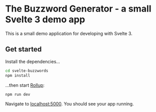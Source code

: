# The Buzzword Generator - a small Svelte 3 demo app

This is a small demo application for developing with Svelte 3.

## Get started

Install the dependencies...

```bash
cd svelte-buzzwords
npm install
```

...then start [Rollup](https://rollupjs.org):

```bash
npm run dev
```

Navigate to [localhost:5000](http://localhost:5000). You should see your app running.
